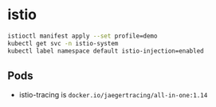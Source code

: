 # istio


```bash
istioctl manifest apply --set profile=demo
kubectl get svc -n istio-system
kubectl label namespace default istio-injection=enabled
```

## Pods

- istio-tracing is `docker.io/jaegertracing/all-in-one:1.14`